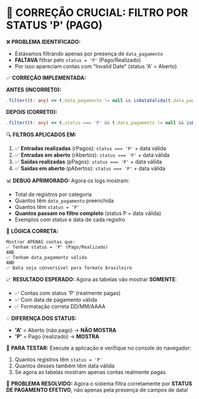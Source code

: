 🎯 CORREÇÃO CRUCIAL: FILTRO POR STATUS 'P' (PAGO)
=======================================================

❌ **PROBLEMA IDENTIFICADO:**
- Estávamos filtrando apenas por presença de `data_pagamento`
- **FALTAVA** filtrar pelo `status = 'P'` (Pago/Realizado)
- Por isso apareciam contas com "Invalid Date" (status 'A' = Aberto)

✅ **CORREÇÃO IMPLEMENTADA:**

**ANTES (INCORRETO):**
```typescript
.filter((t: any) => t.data_pagamento != null && isDataValida(t.data_pagamento))
```

**DEPOIS (CORRETO):**
```typescript
.filter((t: any) => t.status === 'P' && t.data_pagamento != null && isDataValida(t.data_pagamento))
```

🔍 **FILTROS APLICADOS EM:**
1. ✅ **Entradas realizadas** (rPagos): `status === 'P'` + data válida
2. ✅ **Entradas em aberto** (rAbertos): `status === 'P'` + data válida  
3. ✅ **Saídas realizadas** (pPagos): `status === 'P'` + data válida
4. ✅ **Saídas em aberto** (pAbertos): `status === 'P'` + data válida

📊 **DEBUG APRIMORADO:**
Agora os logs mostram:
- Total de registros por categoria
- Quantos têm `data_pagamento` preenchida
- Quantos têm `status = 'P'`
- **Quantos passam no filtro completo** (status P + data válida)
- Exemplos com status e data de cada registro

🎯 **LÓGICA CORRETA:**
```
Mostrar APENAS contas que:
✅ Tenham status = 'P' (Pago/Realizado)
AND
✅ Tenham data_pagamento válida
AND  
✅ Data seja conversível para formato brasileiro
```

📈 **RESULTADO ESPERADO:**
Agora as tabelas vão mostrar **SOMENTE**:
- ✅ Contas com status 'P' (realmente pagas)
- ✅ Com data de pagamento válida
- ✅ Formatação correta DD/MM/AAAA

💡 **DIFERENÇA DOS STATUS:**
- **'A'** = Aberto (não pago) → **NÃO MOSTRA**
- **'P'** = Pago (realizado) → **MOSTRA**

🔄 **PARA TESTAR:**
Execute a aplicação e verifique no console do navegador:
1. Quantos registros têm `status = 'P'`
2. Quantos desses também têm data válida  
3. Se agora as tabelas mostram apenas contas realmente pagas

🎉 **PROBLEMA RESOLVIDO:**
Agora o sistema filtra corretamente por **STATUS DE PAGAMENTO EFETIVO**, 
não apenas pela presença de campos de data!

